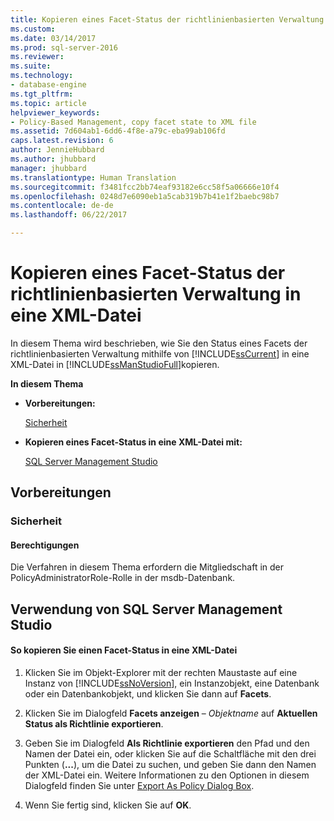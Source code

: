 ```yaml
---
title: Kopieren eines Facet-Status der richtlinienbasierten Verwaltung in eine XML-Datei | Microsoft-Dokumentation
ms.custom: 
ms.date: 03/14/2017
ms.prod: sql-server-2016
ms.reviewer: 
ms.suite: 
ms.technology:
- database-engine
ms.tgt_pltfrm: 
ms.topic: article
helpviewer_keywords:
- Policy-Based Management, copy facet state to XML file
ms.assetid: 7d604ab1-6dd6-4f8e-a79c-eba99ab106fd
caps.latest.revision: 6
author: JennieHubbard
ms.author: jhubbard
manager: jhubbard
ms.translationtype: Human Translation
ms.sourcegitcommit: f3481fcc2bb74eaf93182e6cc58f5a06666e10f4
ms.openlocfilehash: 0248d7e6090eb1a5cab319b7b41e1f2baebc98b7
ms.contentlocale: de-de
ms.lasthandoff: 06/22/2017

---
```

# <a name="copy-a-policy-based-management-facet-state-to-an-xml-file"></a>Kopieren eines Facet-Status der richtlinienbasierten Verwaltung in eine XML-Datei
  In diesem Thema wird beschrieben, wie Sie den Status eines Facets der richtlinienbasierten Verwaltung mithilfe von [!INCLUDE[ssCurrent](../../includes/sscurrent-md.md)] in eine XML-Datei in [!INCLUDE[ssManStudioFull](../../includes/ssmanstudiofull-md.md)]kopieren.  
  
 **In diesem Thema**  
  
-   **Vorbereitungen:**  
  
     [Sicherheit](#Security)  
  
-   **Kopieren eines Facet-Status in eine XML-Datei mit:**  
  
     [SQL Server Management Studio](#SSMSProcedure)  
  
##  <a name="BeforeYouBegin"></a> Vorbereitungen  
  
###  <a name="Security"></a> Sicherheit  
  
####  <a name="Permissions"></a> Berechtigungen  
 Die Verfahren in diesem Thema erfordern die Mitgliedschaft in der PolicyAdministratorRole-Rolle in der msdb-Datenbank.  
  
##  <a name="SSMSProcedure"></a> Verwendung von SQL Server Management Studio  
  
#### <a name="to-copy-a-facet-state-to-an-xml-file"></a>So kopieren Sie einen Facet-Status in eine XML-Datei  
  
1.  Klicken Sie im Objekt-Explorer mit der rechten Maustaste auf eine Instanz von [!INCLUDE[ssNoVersion](../../includes/ssnoversion-md.md)], ein Instanzobjekt, eine Datenbank oder ein Datenbankobjekt, und klicken Sie dann auf **Facets**.  
  
2.  Klicken Sie im Dialogfeld **Facets anzeigen** – *Objektname* auf **Aktuellen Status als Richtlinie exportieren**.  
  
3.  Geben Sie im Dialogfeld **Als Richtlinie exportieren** den Pfad und den Namen der Datei ein, oder klicken Sie auf die Schaltfläche mit den drei Punkten (**...**), um die Datei zu suchen, und geben Sie dann den Namen der XML-Datei ein. Weitere Informationen zu den Optionen in diesem Dialogfeld finden Sie unter [Export As Policy Dialog Box](../../relational-databases/policy-based-management/export-as-policy-dialog-box.md).  
  
4.  Wenn Sie fertig sind, klicken Sie auf **OK**.  
  
  
